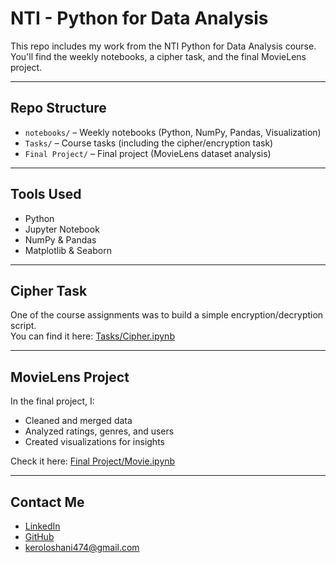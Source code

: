 #  NTI - Python for Data Analysis

This repo includes my work from the NTI Python for Data Analysis course.  
You'll find the weekly notebooks, a cipher task, and the final MovieLens project.

---

## Repo Structure

- `notebooks/` – Weekly notebooks (Python, NumPy, Pandas, Visualization)
- `Tasks/` – Course tasks (including the cipher/encryption task)
- `Final Project/` – Final project (MovieLens dataset analysis)

---

## Tools Used

- Python  
- Jupyter Notebook  
- NumPy & Pandas  
- Matplotlib & Seaborn  

---

##  Cipher Task

One of the course assignments was to build a simple encryption/decryption script.  
 You can find it here: [Tasks/Cipher.ipynb](./Tasks/Cipher.ipynb)

---

##  MovieLens Project

In the final project, I:

- Cleaned and merged data
- Analyzed ratings, genres, and users
- Created visualizations for insights

Check it here: [Final Project/Movie.ipynb](https://github.com/keroloshany47/NTI-Python-for-data-analysis/blob/main/Final%20Project/Movie.ipynb)



---

##  Contact Me

- [LinkedIn](https://www.linkedin.com/in/keroloshani-data/)  
- [GitHub](https://github.com/keroloshany47)  
-  keroloshani474@gmail.com
